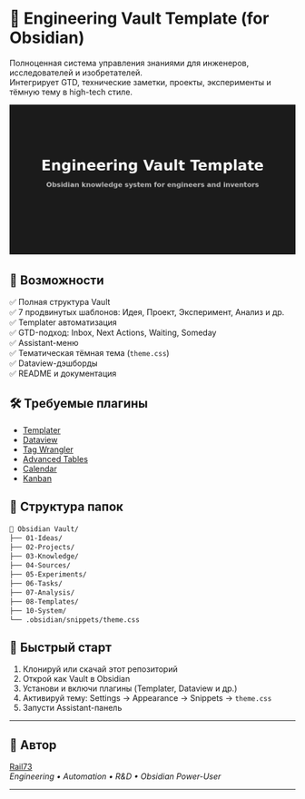 # 🧠 Engineering Vault Template (for Obsidian)

Полноценная система управления знаниями для инженеров, исследователей и изобретателей.  
Интегрирует GTD, технические заметки, проекты, эксперименты и тёмную тему в high-tech стиле.

![preview](.github/preview.png)

## 🚀 Возможности

✅ Полная структура Vault  
✅ 7 продвинутых шаблонов: Идея, Проект, Эксперимент, Анализ и др.  
✅ Templater автоматизация  
✅ GTD-подход: Inbox, Next Actions, Waiting, Someday  
✅ Assistant-меню  
✅ Тематическая тёмная тема (`theme.css`)  
✅ Dataview-дэшборды  
✅ README и документация

## 🛠️ Требуемые плагины

- [Templater](https://github.com/SilentVoid13/Templater)
- [Dataview](https://github.com/blacksmithgu/obsidian-dataview)
- [Tag Wrangler](https://github.com/pjeby/tag-wrangler)
- [Advanced Tables](https://github.com/tgrosinger/advanced-tables-obsidian)
- [Calendar](https://github.com/liamcain/obsidian-calendar-plugin)
- [Kanban](https://github.com/mgmeyers/obsidian-kanban)

## 📂 Структура папок

```
📁 Obsidian Vault/
├── 01-Ideas/
├── 02-Projects/
├── 03-Knowledge/
├── 04-Sources/
├── 05-Experiments/
├── 06-Tasks/
├── 07-Analysis/
├── 08-Templates/
├── 10-System/
└── .obsidian/snippets/theme.css
```

## 🧪 Быстрый старт

1. Клонируй или скачай этот репозиторий
2. Открой как Vault в Obsidian
3. Установи и включи плагины (Templater, Dataview и др.)
4. Активируй тему: Settings → Appearance → Snippets → `theme.css`
5. Запусти Assistant-панель

---

## 🧠 Автор

[Rail73](https://github.com/Rail73)  
*Engineering • Automation • R&D • Obsidian Power-User*

---
